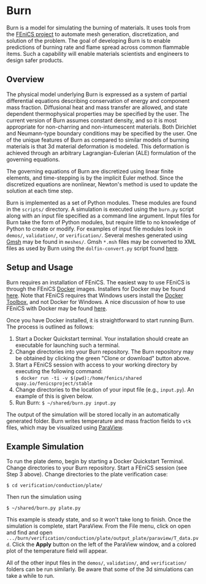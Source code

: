 Burn
====

Burn is a model for simulating the burning of materials. It uses tools from
the [FEniCS project](http://fenicsproject.org) to automate mesh generation,
discretization, and solution of the problem. The goal of developing Burn is to
enable predictions of burning rate and flame spread across common flammable
items. Such a capability will enable materials scientists and engineers to
design safer products.

Overview
--------

The physical model underlying Burn is expressed as a system of partial
differential equations describing conservation of energy and component mass
fraction. Diffusional heat and mass transfer are allowed, and state dependent
thermophysical properties may be specified by the user. The current
version of Burn assumes constant density, and so it is most appropriate for
non-charring and non-intumescent materials. Both Dirichlet and Neumann-type
boundary conditions may be specified by the user. One of the unique features of
Burn as compared to similar models of burning materials is that 3d material
deformation is modeled. This deformation is achieved through an arbitrary
Lagrangian-Eulerian (ALE) formulation of the governing equations.

The governing equations of Burn are discretized using linear finite elements,
and time-stepping is by the implicit Euler method. Since the discretized
equations are nonlinear, Newton's method is used to update the solution at each
time step.

Burn is implemented as a set of Python modules. These modules are found in the
`scripts/` directory. A simulation is executed using the `burn.py` script along
with an input file specified as a command line argument. Input files for Burn
take the form of Python modules, but require little to no knowledge of Python to
create or modify. For examples of input file modules look in `demos/`,
`validation/`, or `verification/`.  Several meshes generated using
[Gmsh](http://gmesh.info) may be found in `meshes/`. Gmsh `*.msh` files may be
converted to XML files as used by Burn using the `dolfin-convert.py` script found
[here](https://people.sc.fsu.edu/~jburkardt/py_src/dolfin-convert/dolfin-convert.py).

Setup and Usage
---------------

Burn requires an installation of FEniCS. The easiest way to use FEniCS is
through the FEniCS [Docker](https://www.docker.com) images. Installers for
Docker may be found
[here](https://www.docker.com/products/overview#/install_the_platform). Note
that FEniCS requires that Windows users install the [Docker
Toolbox](https://www.docker.com/products/docker-toolbox), and not
Docker for Windows. A nice discussion of
how to use FEniCS with Docker may be found
[here](http://fenics.readthedocs.io/projects/containers/en/latest/).

Once you have Docker installed, it is straightforward to start running Burn. The
process is outlined as follows:

1. Start a Docker Quickstart terminal. Your installation should create an
executable for launching such a terminal.
2. Change directories into your Burn repository. The Burn repository may be
obtained by clicking the green "Clone or download" button above.
3. Start a FEniCS session with access to your working directory by executing the
following command:  
`$ docker run -ti -v $(pwd):/home/fenics/shared quay.io/fenicsproject/stable`
4. Change directories to the location of your input file (e.g., `input.py`). An
example of this is given below.
5. Run Burn:  `$ ~/shared/burn.py input.py`

The output of the simulation will be stored locally in an automatically
generated folder. Burn writes temperature and mass fraction
fields to `vtk` files, which may be visualized using
[ParaView](http://www.paraview.org).

Example Simulation
------------------

To run the plate demo, begin by starting a Docker Quickstart Terminal. Change
directories to your Burn repository. Start a FEniCS session (see Step 3 above).
Change directories to the plate verification case:
```
$ cd verification/conduction/plate/
```
Then run the simulation using
```
$ ~/shared/burn.py plate.py
```
This example is steady state, and so it won't take long to finish. Once the
simulation is complete, start ParaView. From the File menu, click on open and
find and open
`.../burn/verification/conduction/plate/output_plate/paraview/T_data.pvd`.
Click the **Apply** button on the left of the ParaView window, and a colored
plot of the temperature field will appear.

All of the other input files in the `demos/`, `validation/`, and `verification/`
folders can be run similarly. Be aware that some of the 3d simulations can take a
while to run.
